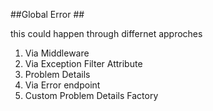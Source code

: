 ##Global Error ##

this could happen through differnet approches 
1. Via Middleware 
2. Via Exception Filter Attribute 
3. Problem Details 
4. Via Error endpoint 
5. Custom Problem Details Factory 


